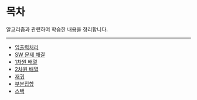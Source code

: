 # 목차

알고리즘과 관련하여 학습한 내용을 정리합니다.

<hr>

- [입출력처리](입출력처리.md)
- [SW 문제 해결](SW문제해결.md)
- [1차원 배열](1차원배열.md)
- [2차원 배열](2차원배열.md)
- [재귀](재귀.md)
- [부분집합](부분집합.md)
- [스택](스택.md)